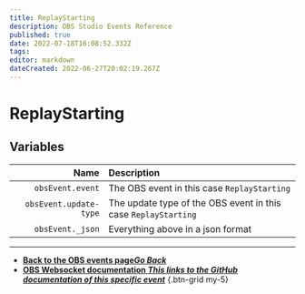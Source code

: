 ```yaml
---
title: ReplayStarting
description: OBS Studio Events Reference
published: true
date: 2022-07-18T16:08:52.332Z
tags: 
editor: markdown
dateCreated: 2022-06-27T20:02:19.267Z
---
```


# ReplayStarting

## Variables

Name | Description
----:|:------------
`obsEvent.event` | The OBS event in this case `ReplayStarting`
`obsEvent.update-type` | The update type of the OBS event in this case `ReplayStarting`
`obsEvent._json` | Everything above in a json format

---

- [<i class="mdi mdi-chevron-left"></i>**Back to the OBS events page*Go Back***](/en/Broadcasters/OBS/Archive/Events)
- [<i class="mdi mdi-github"></i> **OBS Websocket documentation *This links to the GitHub documentation of this specific event***](https://github.com/obsproject/obs-websocket/blob/4.x-current/docs/generated/protocol.md#replaystarting)
{.btn-grid my-5}
